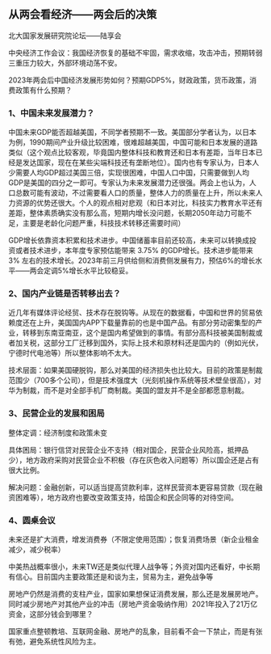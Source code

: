## 从两会看经济——两会后的决策

北大国家发展研究院论坛——陆享会

中央经济工作会议：我国经济恢复的基础不牢固，需求收缩，攻击冲击，预期转弱三重压力较大，外部环境动荡不安。

2023年两会后中国经济发展形势如何？预期GDP5%，财政政策，货币政策，消费政策有什么预期？

### 1、中国未来发展潜力？

中国未来GDP能否超越美国，不同学者预期不一致。美国部分学者认为，以日本为例，1990期间产业升级比较困难，很难超越美国，中国可能和日本发展的道路类似（这个观点比较客观，毕竟国内整体科技和教育还和日本有差距，当年日本已经是发达国家，现在在某些尖端科技还有垄断地位）。国内也有专家认为，日本人少需要人均GDP超过美国三倍，实现很困难，中国人口中国，只需要做到人均GDP是美国的四分之一即可。专家认为未来发展潜力还很强。两会上也认为，人口总数可能有波动，不过需要看人口的质量，整体人力的质量在上升，所以未来人力资源的优势还很大。个人的观点相对悲观（和日本对比，科技实力教育水平还有差距，整体素质确实没有那么高，短期内增长没问题，长期2050年动力可能不足，主要是老龄化问题严重，科技技术转移还需要时间）

GDP增长依靠资本积累和技术进步。中国储蓄率目前还较高，未来可以转换成投资或者技术进步，本年度专家预估能带来 3.75% 的GDP增长。技术进步能带来 3% 左右的技术增长。2023年前三月供给侧和消费侧发展有力，预估6%的增长水平——两会定调5%增长水平比较稳妥。

### 2、国内产业链是否转移出去？

近几年有媒体评论经贸、技术存在脱钩等。从现在的数据看，中国和世界的贸易依赖度还在上升，美国国内APP下载量靠前的也是中国产品。有部分劳动密集型的产业，转移到东南亚南亚，这个是国内希望做到的事情。有部分高科技被美国制裁或者加关税，这部分工厂迁移到国外，实际上技术和原材料还是国内的（例如光伏，宁德时代电池等）所以整体影响不太大。

技术层面：如果美国硬脱钩，那么对美国的经济损失也比较大。目前的政策是制裁范围少（700多个公司），但是技术强度大（光刻机操作系统等技术壁垒很高），对华为制裁，而不是对全部手机厂商制裁。美国的盟友并不是全部都愿意制裁。

### 3、民营企业的发展和困局

整体定调：经济制度和政策未变

具体困局：银行信贷对民营企业不支持（相对国企，民营企业风险高，抵押品少），地方政府采购对民营企业不积极（存在灰色收入问题等）所以国企还是占有很大比例。

解决问题：金融创新，可以适当提高贷款利率，这样民营资本更容易贷款（现在融资困难等），地方政府也要改变政策支持，给国企和民企同等的对待空间。

### 4、圆桌会议

未来还是扩大消费，增发消费券（不限定使用范围）；恢复消费场景（新企业租金减少，减少税率）

中美热战概率很小，未来TW还是类似代理人战争等；外资对国内还看好，中长期有信心。目前国内主要政策还是和谈为主，贸易为主，避免战争等

房地产仍然是消费的支柱产业，国家如果想保证消费发展，那么还是发展房地产。同时减少房地产对其他产业的冲击（房地产资金吸纳作用）2021年投入了21万亿资金，这部分钱会到哪里？

国家重点整顿教培、互联网金融、房地产的乱象，目前看不会一下禁止，而是有张有弛，避免系统性风险为主。
